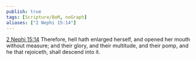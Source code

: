 ```yaml
---
publish: true
tags: [Scripture/BoM, noGraph]
aliases: ["2 Nephi 15:14"]
---
```

[2 Nephi 15:14](https://churchofjesuschrist.org/study/scriptures/bofm/2-ne/15?lang=eng&id=p14#p14) Therefore, hell hath enlarged herself, and opened her mouth without measure; and their glory, and their multitude, and their pomp, and he that rejoiceth, shall descend into it.

